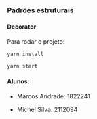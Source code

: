 ### Padrões estruturais

#### Decorator

Para rodar o projeto:

```
yarn install

yarn start
```

#### Alunos:

-   Marcos Andrade: 1822241

-   Michel Silva: 2112094
